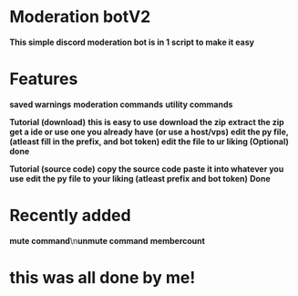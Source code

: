 # Moderation botV2
**This simple discord moderation bot is in 1 script to make it easy**

# Features
**saved warnings**
**moderation commands**
**utility commands**

**Tutorial (download)**
**this is easy to use**
**download the zip**
**extract the zip**
**get a ide or use one you already have (or use a host/vps)**
**edit the py file, (atleast fill in the prefix, and bot token) edit the file to ur liking (Optional)**
**done**


**Tutorial (source code)**
**copy the source code**
**paste it into whatever you use**
**edit the py file to your liking (atleast prefix and bot token)**
**Done**

# Recently added
**mute command**\n**unmute command**
**membercount**

# this was all done by me!
